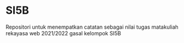 # SI5B
Repositori untuk menempatkan catatan sebagai nilai tugas matakuliah rekayasa web 2021/2022 gasal kelompok SI5B
